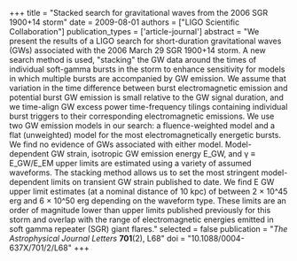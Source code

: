 +++
title = "Stacked search for gravitational waves from the 2006 SGR 1900+14 storm"
date = 2009-08-01
authors = ["LIGO Scientific Collaboration"]
publication_types = ['article-journal']
abstract = "We present the results of a LIGO search for short-duration gravitational waves (GWs) associated with the 2006 March 29 SGR 1900+14 storm. A new search method is used, \"stacking\" the GW data around the times of individual soft-gamma bursts in the storm to enhance sensitivity for models in which multiple bursts are accompanied by GW emission. We assume that variation in the time difference between burst electromagnetic emission and potential burst GW emission is small relative to the GW signal duration, and we time-align GW excess power time-frequency tilings containing individual burst triggers to their corresponding electromagnetic emissions. We use two GW emission models in our search: a fluence-weighted model and a flat (unweighted) model for the most electromagnetically energetic bursts. We find no evidence of GWs associated with either model. Model-dependent GW strain, isotropic GW emission energy E_GW, and γ ≡ E_GW/E_EM upper limits are estimated using a variety of assumed waveforms. The stacking method allows us to set the most stringent model-dependent limits on transient GW strain published to date. We find E GW upper limit estimates (at a nominal distance of 10 kpc) of between 2 × 10^45 erg and 6 × 10^50 erg depending on the waveform type. These limits are an order of magnitude lower than upper limits published previously for this storm and overlap with the range of electromagnetic energies emitted in soft gamma repeater (SGR) giant flares."
selected = false
publication = "*The Astrophysical Journal Letters* **701**(2), L68"
doi = "10.1088/0004-637X/701/2/L68"
+++

